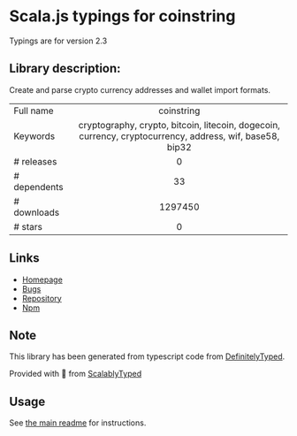 
# Scala.js typings for coinstring

Typings are for version 2.3

## Library description:
Create and parse crypto currency addresses and wallet import formats.

|                    |                 |
| ------------------ | :-------------: |
| Full name          | coinstring |
| Keywords           | cryptography, crypto, bitcoin, litecoin, dogecoin, currency, cryptocurrency, address, wif, base58, bip32 |
| # releases         | 0 |
| # dependents       | 33 |
| # downloads        | 1297450 |
| # stars            | 0 |

## Links
- [Homepage](https://github.com/cryptocoinjs/coinstring)
- [Bugs](https://github.com/cryptocoinjs/coinstring/issues)
- [Repository](https://github.com/cryptocoinjs/coinstring)
- [Npm](https://www.npmjs.com/package/coinstring)
    


## Note
This library has been generated from typescript code from [DefinitelyTyped](https://definitelytyped.org).

Provided with :purple_heart: from [ScalablyTyped](https://github.com/oyvindberg/ScalablyTyped)

## Usage
See [the main readme](../../readme.md) for instructions.


